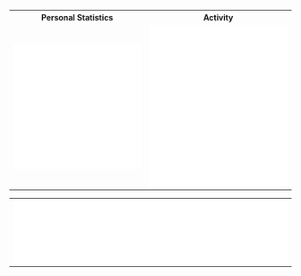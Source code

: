 <style>
  .table2{
    margin: 0;
  }
  </style>
<table>

  <tr>
    <th>Personal Statistics</th>
    <th>Activity</th>
  </tr>
        <td>
  <img align="left" width="390" alt="" src="/general.svg">

</td>
    <td>

  <img align="right" width="440" alt="" src="/activity.svg">

</td>
</table class='table2'> 
<table style="width:100%">
  
 <td>
<img align='center' width="" src="/languages.svg" alt="Metrics" >
</td>
</table>
